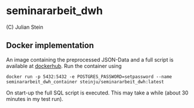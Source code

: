# seminararbeit_dwh
(C) Julian Stein

## Docker implementation
An image containing the preprocessed JSON-Data and a full script is available at [dockerhub](https://hub.docker.com/repository/docker/steinju/seminararbeit_dwh).
Run the container using
```
docker run -p 5432:5432 -e POSTGRES_PASSWORD=setpassword --name seminararbeit_dwh_container steinju/seminararbeit_dwh:latest
```
On start-up the full SQL script is executed. This may take a while (about 30 minutes in my test run).
